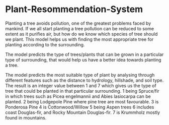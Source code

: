 # Plant-Resommendation-System

Planting a tree avoids pollution, one of the greatest problems faced by mankind. If we all start planting a tree pollution can be reduced to some extent as it purifies air, but how do we know which species of tree should we plant. This model helps us with finding the most appropriate tree for planting according to the surrounding.

The model predicts the type of trees/plants that can be grown in a particular type of surrounding, that would help us have a better idea towards planting a tree.

The model predicts the most suitable type of plant by analysing through different features such as the distance to hydrology, hillshade, and soil type.
The result is an integer value between 1 and 7 which gives us the type of tree that could be planted in that particular surrounding.
1 being Spruce/fir in which trees such as Picea engelmannii and Abies lasiocarpa can be planted.
2 being Lodgepole Pine where pine tree are most favourable.
3 is Ponderosa Pine
4 is Cottonwood/Willow
5 being Aspen trees
6 includes coast Douglas-fir, and Rocky Mountain Douglas-fir.
7 is Krummholz mostly found in mountains.
